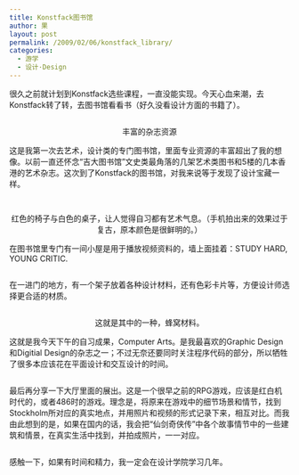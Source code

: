 ```yaml
---
title: Konstfack图书馆
author: 果
layout: post
permalink: /2009/02/06/konstfack_library/
categories:
  - 游学
  - 设计·Design
---
```

很久之前就计划到Konstfack选些课程，一直没能实现。今天心血来潮，去Konstfack转了转，去图书馆看看书（好久没看设计方面的书籍了）。

<p style="text-align: center;">
  <a href="http://picasaweb.google.com/lh/photo/6TAwrpqn2ioyfjapRHVcAg?feat=embedwebsite"><img class="aligncenter" src="http://lh4.ggpht.com/_8QVjn5bCEU4/SYxg7r0pFFI/AAAAAAAAVMI/6xLGtYyczy4/s400/DSC03775.JPG" alt="" /></a>
</p>

<p style="text-align: center;">
  丰富的杂志资源
</p>

这是我第一次去艺术，设计类的专门图书馆，里面专业资源的丰富超出了我的想像。以前一直还怀念“吉大图书馆”文史类最角落的几架艺术类图书和5楼的几本香港的艺术杂志。这次到了Konstfack的图书馆，对我来说等于发现了设计宝藏一样。

<p style="text-align: center;">
  <a href="http://picasaweb.google.com/lh/photo/1Bjqli0gUMkELM6mwDt2Wg?feat=embedwebsite"><img src="http://lh3.ggpht.com/_8QVjn5bCEU4/SYxg8m805YI/AAAAAAAAVMY/lObTZqCxdUM/s400/DSC03777.JPG" alt="" /></a>
</p>

<p style="text-align: center;">
  <a href="http://picasaweb.google.com/lh/photo/1Bjqli0gUMkELM6mwDt2Wg?feat=embedwebsite"><!--more--></a>
</p>

<p style="text-align: center;">
  <a href="http://picasaweb.google.com/lh/photo/wUDAek2_HnCP6xb0C1OQXQ?feat=embedwebsite"><img src="http://lh3.ggpht.com/_8QVjn5bCEU4/SYxg8-yfKMI/AAAAAAAAVMg/pGOm6jd8Jls/s400/DSC03778.JPG" alt="" /></a>
</p>

<p style="text-align: center;">
  红色的椅子与白色的桌子，让人觉得自习都有艺术气息。（手机拍出来的效果过于复古，原本颜色是很鲜明的。）
</p>

在图书馆里专门有一间小屋是用于播放视频资料的，墙上面挂着：STUDY HARD, YOUNG CRITIC.

<p style="text-align: center;">
  <a href="http://picasaweb.google.com/lh/photo/7NN1cdq5IloaTXnIZp_1bw?feat=embedwebsite"><img src="http://lh3.ggpht.com/_8QVjn5bCEU4/SYxg9NfWzBI/AAAAAAAAVMo/UPi6XBtplZI/s400/DSC03779.JPG" alt="" /></a>
</p>

在一进门的地方，有一个架子放着各种设计材料，还有色彩卡片等，方便设计师选择更合适的材质。

<p style="text-align: center;">
  <a href="http://picasaweb.google.com/lh/photo/Rdlrg3RB_KdhbAC5Y-1dXQ?feat=embedwebsite"><img src="http://lh3.ggpht.com/_8QVjn5bCEU4/SYxg9icofnI/AAAAAAAAVMw/vNtiXwd6Hz0/s400/DSC03780.JPG" alt="" /></a>
</p>

<p style="text-align: center;">
  这就是其中的一种，蜂窝材料。
</p>

这就是我今天下午的自习成果，Computer Arts。是我最喜欢的Graphic Design和Digitial Design的杂志之一；不过无奈还要同时关注程序代码的部分，所以牺牲了很多本应该花在平面设计和交互设计的时间。

<p style="text-align: center;">
  <a href="http://picasaweb.google.com/lh/photo/hZsdy1viR5l-qCIlzaaKeA?feat=embedwebsite"><img src="http://lh3.ggpht.com/_8QVjn5bCEU4/SYxg8eLVLwI/AAAAAAAAVMQ/zBeD98-Sud8/s400/DSC03776.JPG" alt="" /></a>
</p>

最后再分享一下大厅里面的展出。这是一个很早之前的RPG游戏，应该是红白机时代的，或者486时的游戏。理念是，将原来在游戏中的细节场景和情节，找到Stockholm所对应的真实地点，并用照片和视频的形式记录下来，相互对比。而我由此想到的是，如果在国内的话，我会把“仙剑奇侠传”中各个故事情节中的一些建筑和情景，在真实生活中找到，并拍成照片，一一对应。

<p style="text-align: center;">
  <a href="http://picasaweb.google.com/lh/photo/TqKfFLk5OGAX5G6AHX_J3A?feat=embedwebsite"><img src="http://lh5.ggpht.com/_8QVjn5bCEU4/SYxg5iQiGDI/AAAAAAAAVLo/bayMmxA2_vA/s288/DSC03771.JPG" alt="" /></a><a href="http://picasaweb.google.com/lh/photo/yaw-f3Ythsio1c0kWsyduA?feat=embedwebsite"><img src="http://lh6.ggpht.com/_8QVjn5bCEU4/SYxg62-eOnI/AAAAAAAAVLw/Oqtr7srxMvc/s288/DSC03772.JPG" alt="" /></a><a href="http://picasaweb.google.com/lh/photo/BMhK1tu-neNgP-87oPB68g?feat=embedwebsite"><img src="http://lh3.ggpht.com/_8QVjn5bCEU4/SYxg7J8athI/AAAAAAAAVL4/hIq5RbKZjSI/s288/DSC03773.JPG" alt="" /></a>
</p>

感触一下，如果有时间和精力，我一定会在设计学院学习几年。